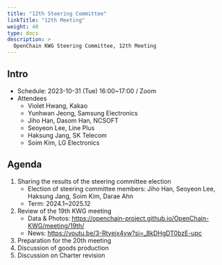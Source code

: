 ```yaml
---
title: "12th Steering Committee"
linkTitle: "12th Meeting"
weight: 40
type: docs
description: >
  OpenChain KWG Steering Committee, 12th Meeting
---
```


## Intro

* Schedule: 2023-10-31 (Tue) 16:00~17:00 / Zoom
* Attendees
   * Violet Hwang, Kakao
   * Yunhwan Jeong, Samsung Electronics 
   * Jiho Han, Dasom Han, NCSOFT
   * Seoyeon Lee, Line Plus
   * Haksung Jang, SK Telecom
   * Soim Kim, LG Electronics

## Agenda

1. Sharing the results of the steering committee election
    - Election of steering committee members: Jiho Han, Seoyeon Lee, Haksung Jang, Soim Kim, Darae Ahn
    - Term: 2024.1~2025.12
2. Review of the 19th KWG meeting
   - Data & Photos: https://openchain-project.github.io/OpenChain-KWG/meeting/19th/
   - News: https://youtu.be/3-Rtyejx4vw?si=_8kDHgDT0bzE-upc
3. Preparation for the 20th meeting
4. Discussion of goods production
5. Discussion on Charter revision